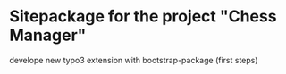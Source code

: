 Sitepackage for the project "Chess Manager"
==============================================================

develope new typo3 extension with bootstrap-package (first steps)
